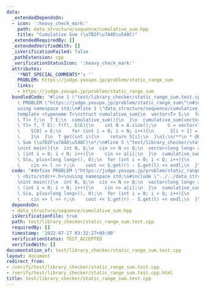 ```yaml
---
data:
  _extendedDependsOn:
  - icon: ':heavy_check_mark:'
    path: data_structure/sequence/cumulative_sum.hpp
    title: "Cumulative Sum (\u7D2F\u7A4D\u548C)"
  _extendedRequiredBy: []
  _extendedVerifiedWith: []
  _isVerificationFailed: false
  _pathExtension: cpp
  _verificationStatusIcon: ':heavy_check_mark:'
  attributes:
    '*NOT_SPECIAL_COMMENTS*': ''
    PROBLEM: https://judge.yosupo.jp/problem/static_range_sum
    links:
    - https://judge.yosupo.jp/problem/static_range_sum
  bundledCode: "#line 1 \"test/library_checker/static_range_sum.test.cpp\"\n#define\
    \ PROBLEM \"https://judge.yosupo.jp/problem/static_range_sum\"\n#include <bits/stdc++.h>\n\
    using namespace std;\n#line 1 \"data_structure/sequence/cumulative_sum.hpp\"\n\
    template <typename T>\nstruct cumulative_sum{\n  vector<T> S;\n  function<T(T,\
    \ T)> f;\n  T E;\n  cumulative_sum(){\n  }\n  cumulative_sum(vector<T> A, function<T(T,\
    \ T)> f, T E): f(f), E(E){\n    int N = A.size();\n    S = vector<T>(N + 1);\n\
    \    S[0] = E;\n    for (int i = 0; i < N; i++){\n      S[i + 1] = f(S[i], A[i]);\n\
    \    }\n  }\n  T get(int i){\n    return S[i];\n  }\n};\n/**\n * @brief Cumulative\
    \ Sum (\u7D2F\u7A4D\u548C)\n*/\n#line 5 \"test/library_checker/static_range_sum.test.cpp\"\
    \nint main(){\n  int N, Q;\n  cin >> N >> Q;\n  vector<long long> a(N);\n  for\
    \ (int i = 0; i < N; i++){\n    cin >> a[i];\n  }\n  cumulative_sum<long long>\
    \ S(a, plus<long long>(), 0);\n  for (int i = 0; i < Q; i++){\n    int l, r;\n\
    \    cin >> l >> r;\n    cout << S.get(r) - S.get(l) << endl;\n  }\n}\n"
  code: "#define PROBLEM \"https://judge.yosupo.jp/problem/static_range_sum\"\n#include\
    \ <bits/stdc++.h>\nusing namespace std;\n#include \"../../data_structure/sequence/cumulative_sum.hpp\"\
    \nint main(){\n  int N, Q;\n  cin >> N >> Q;\n  vector<long long> a(N);\n  for\
    \ (int i = 0; i < N; i++){\n    cin >> a[i];\n  }\n  cumulative_sum<long long>\
    \ S(a, plus<long long>(), 0);\n  for (int i = 0; i < Q; i++){\n    int l, r;\n\
    \    cin >> l >> r;\n    cout << S.get(r) - S.get(l) << endl;\n  }\n}\n"
  dependsOn:
  - data_structure/sequence/cumulative_sum.hpp
  isVerificationFile: true
  path: test/library_checker/static_range_sum.test.cpp
  requiredBy: []
  timestamp: '2022-07-17 03:32:27+09:00'
  verificationStatus: TEST_ACCEPTED
  verifiedWith: []
documentation_of: test/library_checker/static_range_sum.test.cpp
layout: document
redirect_from:
- /verify/test/library_checker/static_range_sum.test.cpp
- /verify/test/library_checker/static_range_sum.test.cpp.html
title: test/library_checker/static_range_sum.test.cpp
---
```

